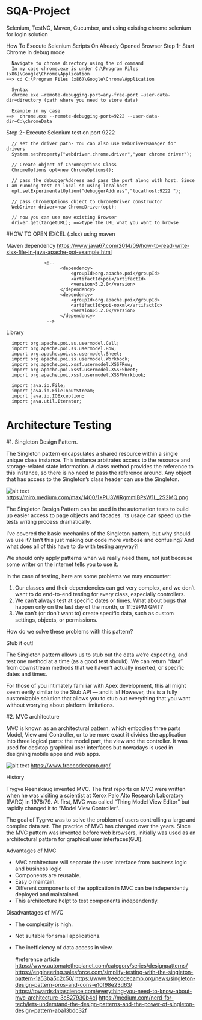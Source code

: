 # SQA-Project
Selenium, TestNG, Maven, Cucumber, and using existing chrome selenium for login solution


How To Execute Selenium Scripts On Already Opened Browser
Step 1- Start Chrome in debug mode

      Navigate to chrome directory using the cd command
      In my case chrome.exe is under C:\Program Files (x86)\Google\Chrome\Application
    ==> cd C:\Program Files (x86)\Google\Chrome\Application

      Syntax
      chrome.exe –remote-debugging-port=any-free-port –user-data-dir=directory (path where you need to store data)

      Example in my case
    ==>  chrome.exe --remote-debugging-port=9222 --user-data-dir=C:\chromeData

Step 2- Execute Selenium test on port 9222

      // set the driver path- You can also use WebDriverManager for drivers
      System.setProperty("webdriver.chrome.driver","your chrome driver");

      // Create object of ChromeOptions Class
      ChromeOptions opt=new ChromeOptions();

      // pass the debuggerAddress and pass the port along with host. Since I am running test on local so using localhost
      opt.setExperimentalOption("debuggerAddress","localhost:9222 ");

      // pass ChromeOptions object to ChromeDriver constructor
      WebDriver driver=new ChromeDriver(opt);

      // now you can use now existing Browser
      driver.get(targetURL); ==>type the URL what you want to browse
      
      
      
      
#HOW TO OPEN EXCEL (.xlsx) using maven

Maven dependency
https://www.java67.com/2014/09/how-to-read-write-xlsx-file-in-java-apache-poi-example.html

                  <!--       
                        <dependency>
                            <groupId>org.apache.poi</groupId>
                            <artifactId>poi</artifactId>
                            <version>5.2.0</version>
                        </dependency>
                        <dependency>
                            <groupId>org.apache.poi</groupId>
                            <artifactId>poi-ooxml</artifactId>
                            <version>5.2.0</version>
                        </dependency>
                   -->

Library

      import org.apache.poi.ss.usermodel.Cell;
      import org.apache.poi.ss.usermodel.Row;
      import org.apache.poi.ss.usermodel.Sheet;
      import org.apache.poi.ss.usermodel.Workbook;
      import org.apache.poi.xssf.usermodel.XSSFRow;
      import org.apache.poi.xssf.usermodel.XSSFSheet;
      import org.apache.poi.xssf.usermodel.XSSFWorkbook;

      import java.io.File;
      import java.io.FileInputStream;
      import java.io.IOException;
      import java.util.Iterator;




# Architecture Testing

#1. Singleton Design Pattern.


The Singleton pattern encapsulates a shared resource within a single unique class instance.
This instance arbitrates access to the resource and storage-related state information.
A class method provides the reference to this instance, so there is no need to pass the reference around.
Any object that has access to the Singleton’s class header can use the Singleton.



![alt text](https://miro.medium.com/max/1400/1*PU3WlRgmmIBPsW1L_2S2MQ.png)
https://miro.medium.com/max/1400/1*PU3WlRgmmIBPsW1L_2S2MQ.png

The Singleton Design Pattern can be used in the automation tests to build up easier access to page objects and facades.
Its usage can speed up the tests writing process dramatically.

I’ve covered the basic mechanics of the Singleton pattern, but why should we use it? Isn’t this just making our code more verbose and confusing? And what does all of this have to do with testing anyway?!

We should only apply patterns when we really need them, not just because some writer on the internet tells you to use it.

In the case of testing, here are some problems we may encounter:

1. Our classes and their dependencies can get very complex, and we don’t want to do end-to-end testing for every class, especially controllers.
2. We can’t always test at specific dates or times. What about bugs that happen only on the last day of the month, or 11:59PM GMT?
3. We can’t (or don’t want to) create specific data, such as custom settings, objects, or permissions.

How do we solve these problems with this pattern?

Stub it out!

The Singleton pattern allows us to stub out the data we’re expecting, and test one method at a time (as a good test should). We can return “data” from downstream methods that we haven’t actually inserted, or specific dates and times.

For those of you intimately familiar with Apex development, this all might seem eerily similar to the Stub API — and it is! However, this is a fully customizable solution that allows you to stub out everything that you want without worrying about platform limitations.


#2. MVC architecture

MVC is known as an architectural pattern, which embodies three parts Model, View and Controller, or to be more exact it divides the application into three logical parts: the model part, the view and the controller. It was used for desktop graphical user interfaces but nowadays is used in designing mobile apps and web apps.


![alt text](https://www.freecodecamp.org/news/content/images/2021/04/MVC3.png)
https://www.freecodecamp.org/

History

Trygve Reenskaug invented MVC. The first reports on MVC were written when he was visiting a scientist at Xerox Palo Alto Research Laboratory (PARC) in 1978/79. At first, MVC was called “Thing Model View Editor” but rapidly changed it to “Model View Controller”.

The goal of Tygrve was to solve the problem of users controlling a large and complex data set. The practice of MVC has changed over the years. Since the MVC pattern was invented before web browsers, initially was used as an architectural pattern for graphical user interfaces(GUI).

Advantages of MVC
- MVC architecture will separate the user interface from business logic and business logic
- Components are reusable.
- Easy o maintain.
- Different components of the application in MVC can be independently deployed and maintained.
- This architecture helpt to test components independently.

Disadvantages of MVC
- The complexity is high.
- Not suitable for small applications.
- The inefficiency of data access in view.

  #reference article
  https://www.automatetheplanet.com/category/series/designpatterns/
  https://engineering.salesforce.com/simplify-testing-with-the-singleton-pattern-1a53ba5c2c50/
  https://www.freecodecamp.org/news/singleton-design-pattern-pros-and-cons-e10f98e23d63/
  https://towardsdatascience.com/everything-you-need-to-know-about-mvc-architecture-3c827930b4c1
  https://medium.com/nerd-for-tech/lets-understand-the-design-patterns-and-the-power-of-singleton-design-pattern-aba13bdc32f